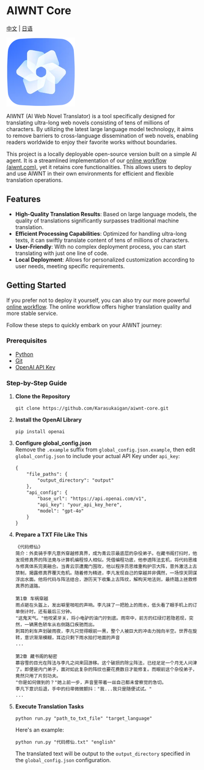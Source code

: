 # AIWNT Core

[中文](./README.zh.md) | [日语](./README.ja.md)

![logo](./img/logo.webp)  

AIWNT (AI Web Novel Translator) is a tool specifically designed for translating ultra-long web novels consisting of tens of millions of characters. By utilizing the latest large language model technology, it aims to remove barriers to cross-language dissemination of web novels, enabling readers worldwide to enjoy their favorite works without boundaries.  

This project is a locally deployable open-source version built on a simple AI agent. It is a streamlined implementation of our [online workflow (aiwnt.com)](https://www.aiwnt.com/), yet it retains core functionalities. This allows users to deploy and use AIWNT in their own environments for efficient and flexible translation operations.  

## Features

- **High-Quality Translation Results**: Based on large language models, the quality of translations significantly surpasses traditional machine translation.
- **Efficient Processing Capabilities**: Optimized for handling ultra-long texts, it can swiftly translate content of tens of millions of characters.
- **User-Friendly**: With no complex deployment process, you can start translating with just one line of code.
- **Local Deployment**: Allows for personalized customization according to user needs, meeting specific requirements.

## Getting Started

If you prefer not to deploy it yourself, you can also try our more powerful [online workflow](https://www.aiwnt.com/). The online workflow offers higher translation quality and more stable service.  

Follow these steps to quickly embark on your AIWNT journey:  

### Prerequisites

- [Python](https://www.python.org/downloads/)
- [Git](https://git-scm.com/downloads)
- [OpenAI API Key](https://platform.openai.com/account/api-keys)

### Step-by-Step Guide

1. **Clone the Repository**
    ```
    git clone https://github.com/Karasukaigan/aiwnt-core.git
    ```
2. **Install the OpenAI Library**
    ```
    pip install openai
    ```
3. **Configure global_config.json**  
    Remove the `.example` suffix from `global_config.json.example`, then edit `global_config.json` to include your actual API Key under `api_key`: 

    ```
    {
        "file_paths": {
            "output_directory": "output"
        },
        "api_config": {
            "base_url": "https://api.openai.com/v1",
            "api_key": "your_api_key_here",
            "model": "gpt-4o"
        }
    }
    ```
4. **Prepare a TXT File Like This**
    ```
    《代码修仙》
    简介：外卖骑手李凡意外穿越修真界，成为青云宗最底层的杂役弟子。在藏书阁打扫时，他发现修真界的阵法竟与计算机编程惊人相似。凭借编程功底，他参透阵法玄机，将代码思维与修真体系完美融合。当青云宗遭魔门围攻，他以程序员思维重构护宗大阵，意外激活上古禁制，揭露修真界覆灭危机。随着修为精进，李凡发现自己的穿越并非偶然，一场惊天阴谋浮出水面。他将代码与阵法结合，游历天下收集上古阵纹，解构天地法则，最终踏上拯救修真界的道路。

    第1章 车祸穿越
    雨点砸在头盔上，发出噼里啪啦的声响。李凡抹了一把脸上的雨水，低头看了眼手机上的订单倒计时，还有最后三分钟。
    "这鬼天气。"他咬紧牙关，将小电驴的油门拧到底。雨帘中，前方的红绿灯若隐若现，突然，一辆黑色轿车从右侧路口疾驰而出。
    刺耳的刹车声划破雨夜，李凡只觉得眼前一黑，整个人被巨大的冲击力抛向半空。世界在旋转，意识渐渐模糊，耳边只剩下雨水拍打地面的声音
    ...

    第2章 藏书阁的秘密
    慕容雪的目光在阵法与李凡之间来回游移。这个破损的除尘阵法，已经足足一个月无人问津了。即便是内门弟子，面对如此复杂的阵纹也要花费数日才能修复。而眼前这个杂役弟子，竟然只用了片刻功夫。
    "你是如何做到的？"她上前一步，声音里带着一丝自己都未曾察觉的急切。
    李凡下意识后退，手中的扫帚微微颤抖："我...我只是随便试试。"
    ...
    ```
5. **Execute Translation Tasks**
    ```
    python run.py "path_to_txt_file" "target_language"
    ```
   Here's an example:
    ```
    python run.py "代码修仙.txt" "english"
    ```
    The translated text will be output to the `output_directory` specified in the `global_config.json` configuration.